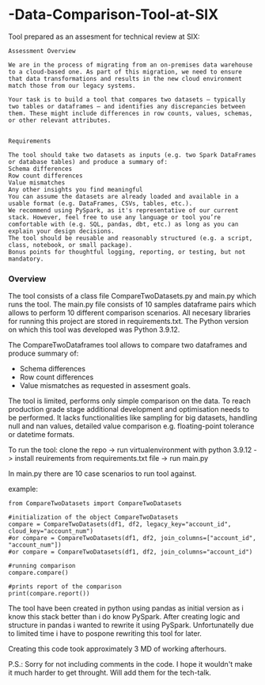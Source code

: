 # -Data-Comparison-Tool-at-SIX

Tool prepared as an assesment for technical review at SIX:
```
Assessment Overview

We are in the process of migrating from an on-premises data warehouse to a cloud-based one. As part of this migration, we need to ensure that data transformations and results in the new cloud environment match those from our legacy systems.

Your task is to build a tool that compares two datasets – typically two tables or dataframes – and identifies any discrepancies between them. These might include differences in row counts, values, schemas, or other relevant attributes.


Requirements

The tool should take two datasets as inputs (e.g. two Spark DataFrames or database tables) and produce a summary of:
Schema differences
Row count differences
Value mismatches
Any other insights you find meaningful
You can assume the datasets are already loaded and available in a usable format (e.g. DataFrames, CSVs, tables, etc.).
We recommend using PySpark, as it's representative of our current stack. However, feel free to use any language or tool you’re comfortable with (e.g. SQL, pandas, dbt, etc.) as long as you can explain your design decisions.
The tool should be reusable and reasonably structured (e.g. a script, class, notebook, or small package).
Bonus points for thoughtful logging, reporting, or testing, but not mandatory.
```

### Overview
The tool consists of a class file CompareTwoDatasets.py and main.py which runs the tool.
The main.py file consists of 10 samples dataframe pairs which allows to perform 10 different comparison scenarios.
All necesary libraries for running this project are stored in requirements.txt. 
The Python version on which this tool was developed was Python 3.9.12.

The CompareTwoDataframes tool allows to compare two dataframes and produce summary of:
- Schema differences
- Row count differences
- Value mismatches
as requested in assesment goals.

The tool is limited, performs only simple comparison on the data. To reach production grade stage additional development and optimisation needs to be performed. It lacks functionalities like sampling for big datasets, handling null and nan values, detailed value comparison e.g. floating-point tolerance or datetime formats. 

To run the tool: clone the repo -> run virtualenvironment with python 3.9.12 -> install reuirements from requirements.txt file -> run main.py

In main.py there are 10 case scenarios to run tool against. 

example:
```
from CompareTwoDatasets import CompareTwoDatasets

#initialization of the object CompareTwoDatasets
compare = CompareTwoDatasets(df1, df2, legacy_key="account_id", cloud_key="account_num") 
#or compare = CompareTwoDatasets(df1, df2, join_columns=["account_id", "account_num"]) 
#or compare = CompareTwoDatasets(df1, df2, join_columns="account_id") 

#running comparison
compare.compare()

#prints report of the comparison
print(compare.report())
```

The tool have been created in python using pandas as initial version as i know this stack better than i do know PySpark. After creating logic and structure in pandas i wanted to rewrite it using PySpark. Unfortunatelly due to limited time i have to pospone rewriting this tool for later.

Creating this code took approximately 3 MD of working afterhours.

P.S.: Sorry for not including comments in the code. I hope it wouldn't make it much harder to get throught. Will add them for the tech-talk.

